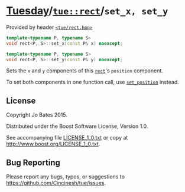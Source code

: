 [Tuesday](../../../README.md)/[`tue::rect`](../../headers/rect.md)/`set_x, set_y`
==========================================================================
Provided by header [`<tue/rect.hpp>`](../../headers/rect.md)

```c++
template<typename P, typename S>
void rect<P, S>::set_x(const P& x) noexcept;

template<typename P, typename S>
void rect<P, S>::set_y(const P& y) noexcept;
```

Sets the `x` and `y` components of this [`rect`](../../headers/rect.md)'s
`position` component.

To set both components in one function call, use
[`set_position`](set_position.md) instead.

License
-------
Copyright Jo Bates 2015.

Distributed under the Boost Software License, Version 1.0.

See accompanying file [LICENSE_1_0.txt](../../../LICENSE_1_0.txt) or copy at
http://www.boost.org/LICENSE_1_0.txt.

Bug Reporting
-------------
Please report any bugs, typos, or suggestions to
https://github.com/Cincinesh/tue/issues.
